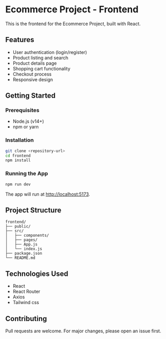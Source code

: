 # Ecommerce Project - Frontend

This is the frontend for the Ecommerce Project, built with React.

## Features

- User authentication (login/register)
- Product listing and search
- Product details page
- Shopping cart functionality
- Checkout process
- Responsive design

## Getting Started

### Prerequisites

- Node.js (v14+)
- npm or yarn

### Installation

```bash
git clone <repository-url>
cd frontend
npm install
```

### Running the App

```bash
npm run dev
```

The app will run at [http://localhost:5173](http://localhost:5173).

## Project Structure

```
frontend/
├── public/
├── src/
│   ├── components/
│   ├── pages/
│   ├── App.js
│   └── index.js
├── package.json
└── README.md
```

## Technologies Used

- React
- React Router
- Axios
- Tailwind css

## Contributing

Pull requests are welcome. For major changes, please open an issue first.

